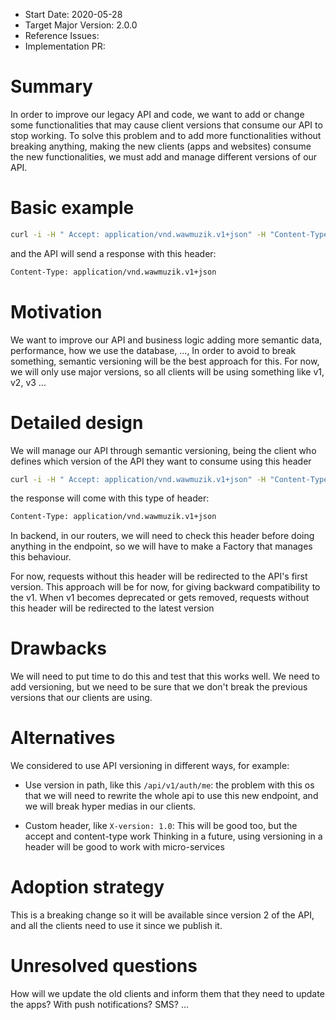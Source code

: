 - Start Date: 2020-05-28
- Target Major Version: 2.0.0
- Reference Issues:
- Implementation PR:

# Summary

In order to improve our legacy API and code, we want to add or change some functionalities that may cause client versions that consume our API to stop working. To solve this problem and to add more functionalities without breaking anything, making the new clients (apps and websites) consume the new functionalities, we must add and manage different versions of our API.

# Basic example

```bash
curl -i -H " Accept: application/vnd.wawmuzik.v1+json" -H "Content-Type: application/json" http://app.wawmuzik.com/auth/login
```

and the API will send a response with this header:

```bash
Content-Type: application/vnd.wawmuzik.v1+json
```

# Motivation

We want to improve our API and business logic adding more semantic data, performance, how we use the database, ..., In order to avoid to break something, semantic versioning will be the best approach for this. For now, we will only use major versions, so all clients will be using something like v1, v2, v3 ...

# Detailed design

We will manage our API through semantic versioning, being the client who defines which version of the API they want to consume using this header

```bash
curl -i -H " Accept: application/vnd.wawmuzik.v1+json" -H "Content-Type: application/json" http://app.wawmuzik.com/auth/login
```

the response will come with this type of header:

```bash
Content-Type: application/vnd.wawmuzik.v1+json
```

In backend, in our routers, we will need to check this header before doing anything in the endpoint, so we will have to make a Factory that manages this behaviour.

For now, requests without this header will be redirected to the API's first version. This approach will be for now, for giving backward compatibility to the v1. When v1 becomes deprecated or gets removed, requests without this header will be redirected to the latest version

# Drawbacks

We will need to put time to do this and test that this works well. We need to add versioning, but we need to be sure that we don't break the previous versions that our clients are using.

# Alternatives

We considered to use API versioning in different ways, for example:

* Use version in path, like this `/api/v1/auth/me`: the problem with this os that we will need to rewrite the whole api to use this new endpoint, and we will break hyper medias in our clients.

* Custom header, like `X-version: 1.0`: This will be good too, but the accept and content-type work
Thinking in a future, using versioning in a header will be good to work with micro-services

# Adoption strategy

This is a breaking change so it will be available since version 2 of the API, and all the clients need to use it since we publish it.

# Unresolved questions

How will we update the old clients and inform them that they need to update the apps? With push notifications? SMS? ...
